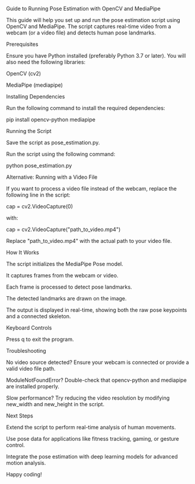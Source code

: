 Guide to Running Pose Estimation with OpenCV and MediaPipe

This guide will help you set up and run the pose estimation script using OpenCV and MediaPipe. The script captures real-time video from a webcam (or a video file) and detects human pose landmarks.

Prerequisites

Ensure you have Python installed (preferably Python 3.7 or later). You will also need the following libraries:

OpenCV (cv2)

MediaPipe (mediapipe)

Installing Dependencies

Run the following command to install the required dependencies:

pip install opencv-python mediapipe

Running the Script

Save the script as pose_estimation.py.

Run the script using the following command:

python pose_estimation.py

Alternative: Running with a Video File

If you want to process a video file instead of the webcam, replace the following line in the script:

cap = cv2.VideoCapture(0)

with:

cap = cv2.VideoCapture("path_to_video.mp4")

Replace "path_to_video.mp4" with the actual path to your video file.

How It Works

The script initializes the MediaPipe Pose model.

It captures frames from the webcam or video.

Each frame is processed to detect pose landmarks.

The detected landmarks are drawn on the image.

The output is displayed in real-time, showing both the raw pose keypoints and a connected skeleton.

Keyboard Controls

Press q to exit the program.

Troubleshooting

No video source detected? Ensure your webcam is connected or provide a valid video file path.

ModuleNotFoundError? Double-check that opencv-python and mediapipe are installed properly.

Slow performance? Try reducing the video resolution by modifying new_width and new_height in the script.

Next Steps

Extend the script to perform real-time analysis of human movements.

Use pose data for applications like fitness tracking, gaming, or gesture control.

Integrate the pose estimation with deep learning models for advanced motion analysis.

Happy coding!

